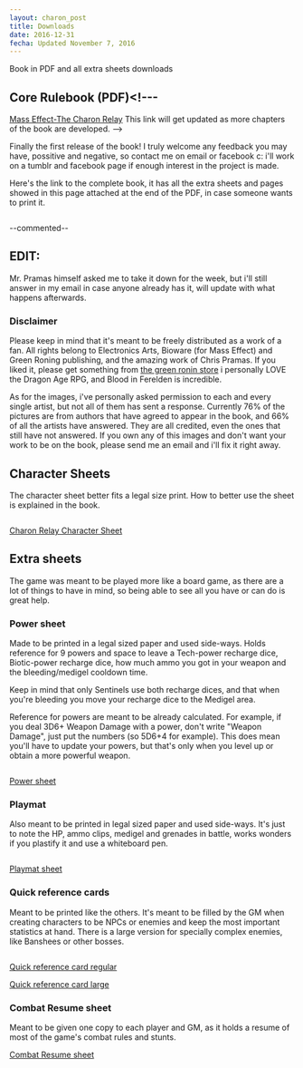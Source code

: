 ```yaml
---
layout: charon_post
title: Downloads
date: 2016-12-31
fecha: Updated November 7, 2016
---
```

Book in PDF and all extra sheets downloads

## Core Rulebook (PDF)<!---
[Mass Effect-The Charon Relay](https://drive.google.com/file/d/0BxdntDYpu5XQdHVUdTJQU3haY0E/view?usp=sharing) This link will get updated as more chapters of the book are developed.
-->

Finally the first release of the book! I truly welcome any feedback you may have, possitive and negative, so contact me on email or facebook c: i'll work on a tumblr and facebook page if enough interest in the project is made.

Here's the link to the complete book, it has all the extra sheets and pages showed in this page attached at the end of the PDF, in case someone wants to print it.

<span class="image"><img src="{{ site.baseurl }}/images/portada_small.jpg" alt=""/></span>

--commented--


## EDIT:
Mr. Pramas himself asked me to take it down for the week, but i'll still answer in my email in case anyone already has it, will update with what happens afterwards.

### Disclaimer

Please keep in mind that it's meant to be freely distributed as a work of a fan. All rights belong to Electronics Arts, Bioware (for Mass Effect) and Green Roning publishing, and the amazing work of Chris Pramas. If you liked it, please get something from [the green ronin store](http://greenroninstore.com/) i personally LOVE the Dragon Age RPG, and Blood in Ferelden is incredible. 

As for the images, i've personally asked permission to each and every single artist, but not all of them has sent a response. Currently 76% of the pictures are from authors that have agreed to appear in the book, and 66% of all the artists have answered. They are all credited, even the ones that still have not answered. If you own any of this images and don't want your work to be on the book, please send me an email and i'll fix it right away.

## Character Sheets

The character sheet better fits a legal size print. How to better use the sheet is explained in the book.

<span class="image"><img src="{{ site.baseurl }}/images/character_sheet_small.png" alt=""/></span>

[Charon Relay Character Sheet](https://drive.google.com/file/d/0BxdntDYpu5XQRUpHamdGOHlkclU/view?usp=sharing)

## Extra sheets

The game was meant to be played more like a board game, as there are a lot of things to have in mind, so being able to see all you have or can do is great help.

### Power sheet

Made to be printed in a legal sized paper and used side-ways. Holds reference for 9 powers and space to leave a Tech-power recharge dice, Biotic-power recharge dice, how much ammo you got in your weapon and the bleeding/medigel cooldown time. 

Keep in mind that only Sentinels use both recharge dices, and that when you're bleeding you move your recharge dice to the Medigel area.

Reference for powers are meant to be already calculated. For example, if you deal 3D6+ Weapon Damage with a power, don't write "Weapon Damage", just put the numbers (so 5D6+4 for example). This does mean you'll have to update your powers, but that's only when you level up or obtain a more powerful weapon.

<span class="image"><img src="{{ site.baseurl }}/images/power_sheet_small.jpg" alt=""/></span>

[Power sheet](https://drive.google.com/file/d/0BxdntDYpu5XQYUdSeXdaTzZrRWM/view?usp=sharing)

### Playmat

Also meant to be printed in legal sized paper and used side-ways. It's just to note the HP, ammo clips, medigel and grenades in battle, works wonders if you plastify it and use a whiteboard pen.

<span class="image"><img src="{{ site.baseurl }}/images/playmat_small.png" alt=""/></span>

[Playmat sheet](https://drive.google.com/file/d/0BxdntDYpu5XQaW45ZWd4ZnMySjA/view?usp=sharing)

### Quick reference cards

Meant to be printed like the others. It's meant to be filled by the GM when creating characters to be NPCs or enemies and keep the most important statistics at hand. There is a large version for specially complex enemies, like Banshees or other bosses.

<span class="image"><img src="{{ site.baseurl }}/images/quick_reference.png" alt=""/></span>

[Quick reference card regular](https://drive.google.com/file/d/0BxdntDYpu5XQQTJTX3NqUTk2Zzg/view?usp=sharing)

[Quick reference card large](https://drive.google.com/file/d/0BxdntDYpu5XQTE5kZm1wNGlDdU0/view?usp=sharing)

### Combat Resume sheet

Meant to be given one copy to each player and GM, as it holds a resume of most of the game's combat rules and stunts.

[Combat Resume sheet](https://drive.google.com/file/d/0BxdntDYpu5XQV0dQeko5YlVaZFk/view?usp=sharing)
